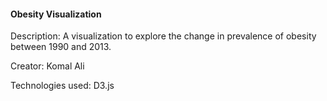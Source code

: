 #### Obesity Visualization

Description: A visualization to explore the change in prevalence of obesity between 1990 and 2013.

Creator: Komal Ali

Technologies used: D3.js